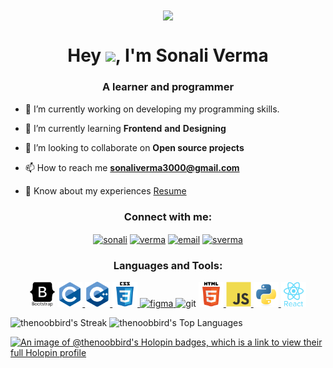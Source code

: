 <div id="header" align="center">
  <img align="center" src="https://media.giphy.com/media/NgurY1o4z080Jfoyzw/giphy.gif" width="100"/>
</div>



<h1 align="center">Hey <a href="https://www.gautamkrishnar.com/"><img src="https://media.giphy.com/media/hvRJCLFzcasrR4ia7z/giphy.gif" width="5%"></a>, I'm Sonali Verma</h1>
<h3 align="center">A learner and programmer </h3>



- 🔭 I’m currently working on developing my programming skills.

- 🌱 I’m currently learning **Frontend** **and** **Designing**

- 👯 I’m looking to collaborate on **Open source projects**

- 📫 How to reach me **sonaliverma3000@gmail.com**

- 📄 Know about my experiences [Resume](https://drive.google.com/file/d/1cvnLwMNG0hropy0eD7Pfl4-IDD-nOlgE/view?usp=drive_link)

<h3 align="center">Connect with me:</h3>
<p align="center">
<a href="https://www.linkedin.com/in/sonali-verma-66146b216/" target="blank"><img align="center" src="https://raw.githubusercontent.com/rahuldkjain/github-profile-readme-generator/master/src/images/icons/Social/linked-in-alt.svg" alt="sonali" height="30" width="40" /></a>
<a href="https://www.codechef.com/users/ghost3000" target="blank"><img align="center" src="https://cdn.jsdelivr.net/npm/simple-icons@3.1.0/icons/codechef.svg" alt="verma" height="30" width="40" /></a>
  <a href="mailto:sonaliverma3000@gmail.com"><img align="center" src="https://img.icons8.com/color/96/000000/gmail.png" alt="email" alt="sonaliverma" height="40" width="40"/></a>
<a href="https://leetcode.com/sonaliverma3000/" target="blank"><img align="center" src="https://raw.githubusercontent.com/rahuldkjain/github-profile-readme-generator/master/src/images/icons/Social/leet-code.svg" alt="sverma" height="30" width="40" /></a>

</p>

<h3 align="center">Languages and Tools:</h3>
<p align="center">  <img src="https://raw.githubusercontent.com/devicons/devicon/master/icons/bootstrap/bootstrap-plain-wordmark.svg" alt="bootstrap" width="40" height="40"/> </a> <a href="https://www.cprogramming.com/" target="_blank" rel="noreferrer"><img src="https://raw.githubusercontent.com/devicons/devicon/master/icons/c/c-original.svg" alt="c" width="40" height="40"/> </a> <a href="https://www.w3schools.com/cpp/" target="_blank" rel="noreferrer"> <img src="https://raw.githubusercontent.com/devicons/devicon/master/icons/cplusplus/cplusplus-original.svg" alt="cplusplus" width="40" height="40"/> </a> <a href="https://www.w3schools.com/css/" target="_blank" rel="noreferrer"> <img src="https://raw.githubusercontent.com/devicons/devicon/master/icons/css3/css3-original-wordmark.svg" alt="css3" width="40" height="40"/> </a> <a href="https://www.figma.com/" target="_blank" rel="noreferrer"> <img src="https://www.vectorlogo.zone/logos/figma/figma-icon.svg" alt="figma" width="40" height="40"/> </a>  <img src="https://www.vectorlogo.zone/logos/git-scm/git-scm-icon.svg" alt="git" width="40" height="40"/> </a> <a href="https://www.w3.org/html/" target="_blank" rel="noreferrer"> <img src="https://raw.githubusercontent.com/devicons/devicon/master/icons/html5/html5-original-wordmark.svg" alt="html5" width="40" height="40"/> </a> <a href="https://www.java.com" target="_blank" rel="noreferrer">  <a href="https://developer.mozilla.org/en-US/docs/Web/JavaScript" target="_blank" rel="noreferrer"> <img src="https://raw.githubusercontent.com/devicons/devicon/master/icons/javascript/javascript-original.svg" alt="javascript" width="40" height="40"/> </a>  <a href="https://www.python.org" target="_blank" rel="noreferrer"> <img src="https://raw.githubusercontent.com/devicons/devicon/master/icons/python/python-original.svg" alt="python" width="40" height="40"/> </a> <a href="https://reactjs.org/" target="_blank" rel="noreferrer"> <img src="https://raw.githubusercontent.com/devicons/devicon/master/icons/react/react-original-wordmark.svg" alt="react" width="40" height="40"/> </a> <a href="https://reactnative.dev/" target="_blank" rel="noreferrer">  </a> </p>


![thenoobbird's Streak](https://github-readme-streak-stats.herokuapp.com/?user=thenoobbird&theme=highcontrast&hide_border=true) ![thenoobbird's Top Languages](https://github-readme-stats.vercel.app/api/top-langs/?username=thenoobbird&theme=highcontrast&show_icons=true&hide_border=true&layout=compact)

[![An image of @thenoobbird's Holopin badges, which is a link to view their full Holopin profile](https://holopin.me/thenoobbird)](https://holopin.io/@thenoobbird)
